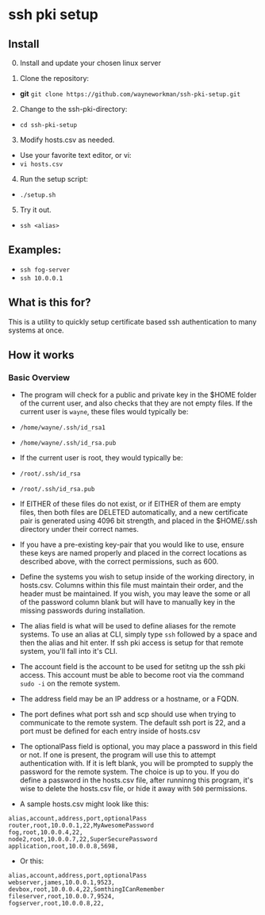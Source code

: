 # ssh pki setup

## Install

 0. Install and update your chosen linux server

 1. Clone the repository:

  - **git** `git clone https://github.com/wayneworkman/ssh-pki-setup.git`

 2. Change to the ssh-pki-directory:

  - `cd ssh-pki-setup`

 3. Modify hosts.csv as needed.

  - Use your favorite text editor, or vi:
  - `vi hosts.csv`

 4. Run the setup script:

  - `./setup.sh`

 5. Try it out.

  - `ssh <alias>`

 ## Examples:

  - `ssh fog-server`
  - `ssh 10.0.0.1`

## What is this for?

This is a utility to quickly setup certificate based ssh authentication to many
systems at once.

## How it works

### Basic Overview
 - The program will check for a public and private key in the $HOME folder of the current
user, and also checks that they are not empty files. If the current user is `wayne`,
these files would typically be:

 - `/home/wayne/.ssh/id_rsa1`
 - `/home/wayne/.ssh/id_rsa.pub`

 - If the current user is root, they would typically be:

 - `/root/.ssh/id_rsa`
 - `/root/.ssh/id_rsa.pub`

 - If EITHER of these files do not exist, or if EITHER of them are empty files, then both
files are DELETED automatically, and a new certificate pair is generated using 4096 bit
strength, and placed in the $HOME/.ssh directory under their correct names.

 - If you have a pre-existing key-pair that you would like to use, ensure these keys
are named properly and placed in the correct locations as described above, with the
correct permissions, such as 600.

 - Define the systems you wish to setup inside of the working directory, in hosts.csv.
Columns within this file must maintain their order, and the header must be maintained.
If you wish, you may leave the some or all of the password column blank but will have
to manually key in the missing passwords during installation.

 - The alias field is what will be used to define aliases for the remote systems. To use
an alias at CLI, simply type `ssh` followed by a space and then the alias and hit enter.
If ssh pki access is setup for that remote system, you'll fall into it's CLI.

 - The account field is the account to be used for setitng up the ssh pki access. This
account must be able to become root via the command `sudo -i` on the remote system.

 - The address field may be an IP address or a hostname, or a FQDN.

 - The port defines what port ssh and scp should use when trying to communicate to the
remote system. The default ssh port is 22, and a port must be defined for each entry
inside of hosts.csv

 - The optionalPass field is optional, you may place a password in this field or not. If
one is present, the program will use this to attempt authentication with. If it is
left blank, you will be prompted to supply the password for the remote system. The
choice is up to you. If you do define a password in the hosts.csv file, after runninng
this program, it's wise to delete the hosts.csv file, or hide it away with `500`
permissions.

 - A sample hosts.csv might look like this:

```
alias,account,address,port,optionalPass
router,root,10.0.0.1,22,MyAwesomePassword
fog,root,10.0.0.4,22,
node2,root,10.0.0.7,22,SuperSecurePassword
application,root,10.0.0.8,5698,
```

 - Or this:

```
alias,account,address,port,optionalPass
webserver,james,10.0.0.1,9523,
devbox,root,10.0.0.4,22,SomthingICanRemember
fileserver,root,10.0.0.7,9524,
fogserver,root,10.0.0.8,22,
```

